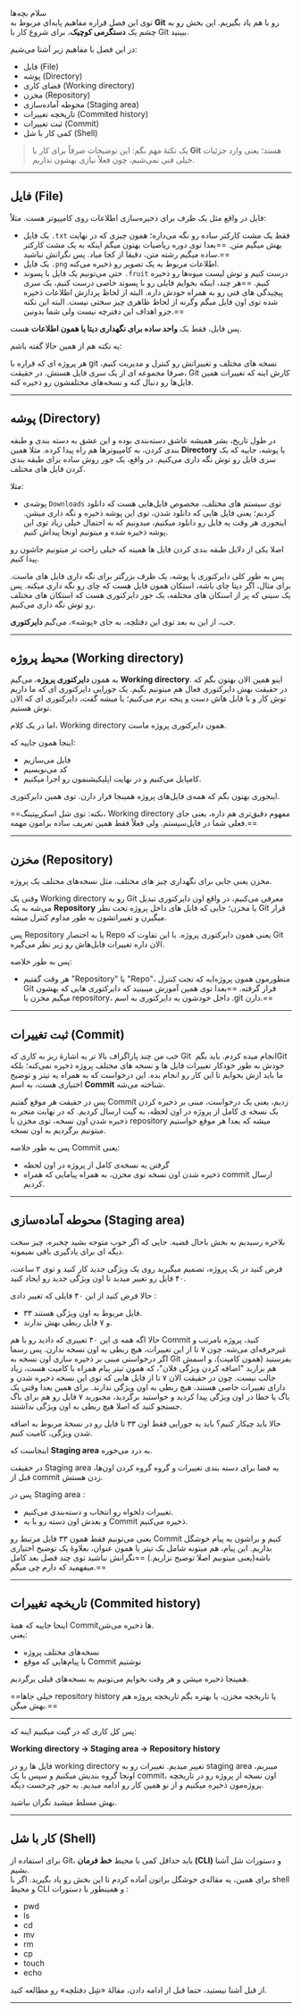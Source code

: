 سلام بچه‌ها  
توی این فصل قراره مفاهیم پایه‌ای مربوط به **Git** رو با هم یاد بگیریم. این بخش رو به چشم یک **دستگرمی کوچیک**، برای شروع کار با Git ببینید.

در این فصل با مفاهیم زیر آشنا می‌شیم:
- فایل (File)
- پوشه (Directory)
- فضای کاری (Working directory)
- مخزن (Repository)
- محوطه آماده‌سازی (Staging area)
- تاریخچه تغییرات (Commited history)
- ثبت تغییرات (Commit)
- کمی کار با شل (Shell)

> یک نکتهٔ مهم بگم: این توضیحات صرفاً برای کار با **Git** هستد؛ یعنی وارد جزئیات خیلی فنی نمی‌شیم، چون فعلاً نیازی بهشون نداریم.

---

## فایل (File)

فایل در واقع مثل یک ظرف برای ذخیره‌سازی اطلاعات روی کامپیوتر هست. 
مثلاً:
- یک فایل `.txt` فقط یک مشت کارکتر ساده رو نگه می‌داره؛ همون چیزی که در نهایت بهش میگیم متن. ==بعدا توی دوره ریاضیات بهتون میگم اینکه به یک مشت کارکتر ساده میگیم رشته متن، دقیقا از کجا میاد. پس نگرانش نباشید.==
- یک فایل `.png` اطلاعات مربوط به یک تصویر رو ذخیره می‌کنه.
- حتی می‌تونیم یک فایل با پسوند `.fruit` درست کنیم و توش لیست میوه‌ها رو ذخیره کنیم. ==هر چند، اینکه بخوایم فایلی رو با پسوند خاصی درست کنیم، یک سری پیچیدگی های فنی رو به همراه خودش داره. البته از لحاظ پردازش اطلاعات ذخیره شده توی اون فایل میگم وگرنه از لحاظ ظاهری چیز سختی نیست. البته این نکته جزو اهداف این دفترچه نیست ولی شما بدونین.==

پس فایل، فقط یک **واحد ساده برای نگهداری دیتا یا همون اطلاعات** ‌هست.  

 یه نکته هم از همین حالا گفته باشم:  
 
هر پروژه ای که قراره با git نسخه های مختلف و تغییراتش رو کنترل و مدیریت کنیم، صرفا مجموعه ای از یک سری فایل هستش. در حقیقت، Git کارش اینه که تغییرات همین فایل‌ها رو دنبال کنه و نسخه‌های مختلفشون رو ذخیره کنه.
 
---

## پوشه (Directory)

در طول تاریخ، بشر همیشه عاشق دسته‌بندی بوده و این عشق به دسته بندی و طبقه بندی کردن، به کامپیوترها هم راه پیدا کرده. مثلا همین **Directory** یا پوشه، جاییه که یک سری فایل‌ رو توش نگه داری می‌کنیم. در واقع، یک جور روش ساده برای طبقه بندی کردن فایل های مختلف. 

مثلا:
- پوشه‌ی `Downloads` توی سیستم های مختلف، مخصوص فایل‌هایی هست که دانلود کردیم؛ یعنی فایل هایی که دانلود شدن، توی این پوشه ذخیره و نگه داری میشن. اینجوری هر وقت یه فایل رو دانلود میکنیم، میدونیم که به احتمال خیلی زیاد توی این پوشه ذخیره شده و میتونیم اونجا پیداش کنیم.

اصلا یکی از دلایل طبقه بندی کردن فایل ها همینه که خیلی راحت تر میتونیم جاشون رو پیدا کنیم.

پس به طور کلی دایرکتوری یا پوشه، یک ظرف بزرگتر برای نگه داری فایل های ماست. برای مثال، اگر دیتا چای باشه، استکان همون فایل هست که چای رو نگه داری میکنه. پس یک سینی که پر از استکان های مختلفه، یک جور دایرکتوری هست که استکان های مختلف رو توش نگه داری می‌کنیم.

خب، از این به بعد توی این دفتلچه، به جای «پوشه»، می‌گیم **دایرکتوری**.

---
## محیط پروژه (Working directory)

به همون **دایرکتوری پروژه**، می‌گیم **Working directory**. اینو همین الان بهتون بگم که در حقیقت بهش دایرکتوری فعال هم میتونیم بگیم. یک جورایی دایرکتوری ای که ما داریم توش کار و با فایل هاش دست و پنجه نرم می‌کنیم؛ یا میشه گفت، دایرکتوری ای که الان توش هستیم. 

اما در یک کلام، Working directory همون دایرکتوری پروژه ماست.

اینجا همون جاییه که:
- فایل می‌سازیم
- کد می‌نویسیم
- کامپایل می‌کنیم و در نهایت اپلیکیشنمون رو اجرا میکنیم.

اینجوری بهتون بگم که همه‌ی فایل‌های پروژه همینجا قرار دارن. توی همین دایرکتوری.

==نکته: توی شل اسکریپتینگ، Working directory مفهوم دقیق‌تری هم داره، یعنی جای فعلی شما در فایل‌سیستم. ولی فعلاً فقط همین تعریف ساده برامون مهمه.==

---

## مخزن (Repository)

مخزن یعنی جایی برای نگهداری چیز های مختلف، مثل نسخه‌های مختلف یک پروژه.

وقتی یک Working directory رو به Git معرفی می‌کنیم، در واقع اون دایرکتوری تبدیل می‌شه به یک **Repository** یا مخزن؛ جایی که فایل های داخل پروژه تحت نظر Git قرار میگیرن و تغییراتشون به طور مداوم کنترل میشه. 

 پس Repository یا به اختصار Repo یعنی همون دایرکتوری پروژه. با این تفاوت که Git الان داره تغییرات فایل‌هاش رو زیر نظر می‌گیره. 

پس به طور خلاصه:
- هر وقت گفتیم "Repository" یا "Repo"، منظورمون همون پروژه‌ایه که تحت کنترل Git قرار گرفته.
==بعدا توی همین آموزش میبینید که دایرکتوری هایی که بهشون میگیم مخزن یا repository، داخل خودشون یه دایرکتوری به اسم .git دارن.==

---

## ثبت تغییرات (Commit)

خب من چند پاراگراف بالا تر یه اشارهٔ ریز به کاری که Git انجام میده کردم. باید بگم 
‏Git خودش به طور خودکار تغییرات فایل ها و نسخه های مختلف پروژه ذخیره نمی‌کنه؛
بلکه ما باید ازش بخوایم تا این کار رو انجام بده. این درخواست که به همراه یه تیتر و توضیح اختیاری هست، به اسم **Commit** شناخته می‌شه.

پس در حقیقت هر موقع گفتیم Commit زدیم، یعنی یک درخواست، مبنی بر ذخیره کردن یک نسخه ی کامل از پروژه در اون لحظه، به گیت ارسال کردیم. که در نهایت منجر به ذخیره شدن اون نسخه، توی مخزن یا repository میشه که بعدا هر موقع خواستیم میتونیم برگردیم به اون نسخه.

‏پس به طور خلاصه Commit یعنی:
- گرفتن یه نسخه‌ی کامل از پروژه در اون لحظه
- ذخیره شدن اون نسخه توی مخزن، به همراه پیامایی که همراه commit ارسال کردیم.

---

## محوطه آماده‌سازی (Staging area)

بلاخره رسیدیم به بخش باحال قضیه. جایی که اگر خوب متوجه بشید چخبره، چیز سخت دیگه ای برای یادگیری باقی نمیمونه.

فرض کنید در یک پروژه، تصمیم میگیرید روی یک ویژگی جدید کار ‌کنید و توی ۲ ساعت، ۴۰ فایل رو تغییر میدید تا اون ویژگی جدید رو ایجاد کنید.

حالا فرض کنید از این ۴۰ فایلی که تغییر دادی : 
- ۳۳ فایل مربوط به اون ویژگی هستند.
- و  ۷ فایل ربطی بهش ندارند.

حالا اگه همه ی این ۴۰ تغییری که دادید رو با هم Commit کنید، پروژه نامرتب و غیرحرفه‌ای می‌شه. چون ۷ تا از این تغییرات، هیچ ربطی به اون نسخه ندارن. پس رسما اگر درخواستی مبنی بر ذخیره سازی اون نسخه به Git بفرستید (همون کامیت)، و اسمش هم بزارید "اضافه کردن ویژگی فلان"، که همون تیتر پیام همراه با کامیت هست، زیاد جالب نیست. چون در حقیقت الان ۷ تا از فایل هایی که توی این نسخه ذخیره شدن و دارای تغییرات خاصی هستند، هیچ ربطی به اون ویژگی ندارند. برای همین بعدا وقتی یک باگ یا خطا در اون ویژگی پیدا کردید و خواستید برگردید، مجبورید ۷ فایل رو هم برای باگ جستجو کنید که اصلا هیچ ربطی به اون ویژگی نداشتند. 

حالا باید چیکار کنیم؟ باید یه جورایی فقط اون ۳۳ تا فایل رو در نسخهٔ مربوط به اضافه شدن ویژگی، کامیت کنیم.

اینجاست که **Staging area** به درد می‌خوره.

‏در حقیقت Staging area یه فضا برای دسته بندی تغییرات و گروه گروه کردن اون‌ها، قبل از commit زدن هستش.

پس در Staging area :
- تغییرات دلخواه رو انتخاب و دسته‌بندی می‌کنیم. 
- و بعدش اون دسته رو با یه Commit ذخیره می‌کنیم.

یعنی می‌تونیم فقط همون ۳۳ فایل مرتبط رو Commit کنیم و براشون یه پیام خوشگل بذاریم.
این پیام، هم میتونه شامل یک تیتر یا همون عنوان، بعلاوهٔ یک توضیح اختیاری باشه(یعنی میتونیم اصلا توضیح نزاریم.) ==نگرانش نباشید توی چند فصل بعد کامل میفهمید که دارم چی میگم.==

---
## تاریخچه تغییرات (Commited history)

اینجا جاییه که همه‌ٔ Commitها ذخیره می‌شن.  
یعنی:
- نسخه‌های مختلف پروژه
- با پیام‌هایی که موقع Commit نوشتیم

همینجا ذخیره میشن و هر وقت بخوایم می‌تونیم به نسخه‌های قبلی برگردیم.

==خیلی جاها repository history یا تاریخچه مخزن، یا بهتره بگم تاریخچه پروژه هم بهش میگن.==

---

پس کل کاری که در گیت میکنیم اینه که:

**Working directory → Staging area → Repository history**

فایل ها رو در working directory تغییر میدیم. تغییرات رو به staging area میبریم، اونجا گروه بندیش میکنیم و سپس با یک commit، اون نسخه از پروژه رو در تاریخچه پروژه‌مون ذخیره میکنیم و از نو همین کار رو ادامه میدیم. یه جور چرخست دیگه.

بهش مسلط میشید نگران نباشید. 

---
## کار با شل (Shell)

برای استفاده از Git، باید حداقل کمی با محیط **خط فرمان (CLI)** و دستورات شل آشنا بشیم.  
برای همین، یه مقاله‌ی خوشگل براتون آماده کردم تا این بخش رو یاد بگیرید. اگر با shell و محیط CLI و همینطور با دستورات : 

- pwd
- ls
- cd
- mv
- rm
- cp
- touch
- echo

از قبل آشنا نیستید، حتما قبل از ادامه دادن، مقالهٔ «شِل دفتلچه» رو مطالعه کنید.

---
